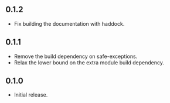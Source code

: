 ## 0.1.2

* Fix building the documentation with haddock.

## 0.1.1

* Remove the build dependency on safe-exceptions.
* Relax the lower bound on the extra module build dependency.

## 0.1.0

* Initial release.
